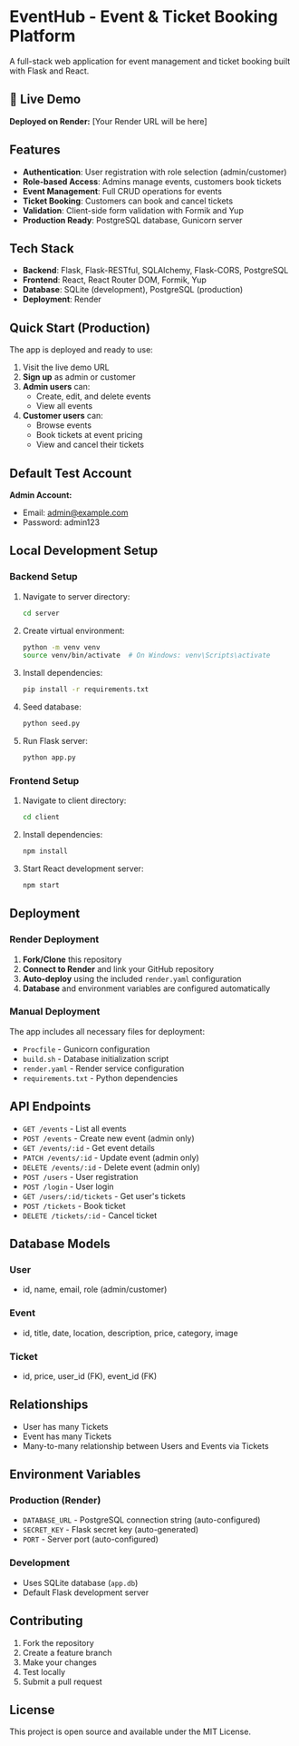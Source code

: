 # EventHub - Event & Ticket Booking Platform

A full-stack web application for event management and ticket booking built with Flask and React.

## 🚀 Live Demo

**Deployed on Render:** [Your Render URL will be here]

## Features

- **Authentication**: User registration with role selection (admin/customer)
- **Role-based Access**: Admins manage events, customers book tickets
- **Event Management**: Full CRUD operations for events
- **Ticket Booking**: Customers can book and cancel tickets
- **Validation**: Client-side form validation with Formik and Yup
- **Production Ready**: PostgreSQL database, Gunicorn server

## Tech Stack

- **Backend**: Flask, Flask-RESTful, SQLAlchemy, Flask-CORS, PostgreSQL
- **Frontend**: React, React Router DOM, Formik, Yup
- **Database**: SQLite (development), PostgreSQL (production)
- **Deployment**: Render

## Quick Start (Production)

The app is deployed and ready to use:

1. Visit the live demo URL
2. **Sign up** as admin or customer
3. **Admin users** can:
   - Create, edit, and delete events
   - View all events
4. **Customer users** can:
   - Browse events
   - Book tickets at event pricing
   - View and cancel their tickets

## Default Test Account

**Admin Account:**
- Email: admin@example.com
- Password: admin123

## Local Development Setup

### Backend Setup

1. Navigate to server directory:
   ```bash
   cd server
   ```

2. Create virtual environment:
   ```bash
   python -m venv venv
   source venv/bin/activate  # On Windows: venv\Scripts\activate
   ```

3. Install dependencies:
   ```bash
   pip install -r requirements.txt
   ```

4. Seed database:
   ```bash
   python seed.py
   ```

5. Run Flask server:
   ```bash
   python app.py
   ```

### Frontend Setup

1. Navigate to client directory:
   ```bash
   cd client
   ```

2. Install dependencies:
   ```bash
   npm install
   ```

3. Start React development server:
   ```bash
   npm start
   ```

## Deployment

### Render Deployment

1. **Fork/Clone** this repository
2. **Connect to Render** and link your GitHub repository
3. **Auto-deploy** using the included `render.yaml` configuration
4. **Database** and environment variables are configured automatically

### Manual Deployment

The app includes all necessary files for deployment:
- `Procfile` - Gunicorn configuration
- `build.sh` - Database initialization script
- `render.yaml` - Render service configuration
- `requirements.txt` - Python dependencies

## API Endpoints

- `GET /events` - List all events
- `POST /events` - Create new event (admin only)
- `GET /events/:id` - Get event details
- `PATCH /events/:id` - Update event (admin only)
- `DELETE /events/:id` - Delete event (admin only)
- `POST /users` - User registration
- `POST /login` - User login
- `GET /users/:id/tickets` - Get user's tickets
- `POST /tickets` - Book ticket
- `DELETE /tickets/:id` - Cancel ticket

## Database Models

### User
- id, name, email, role (admin/customer)

### Event
- id, title, date, location, description, price, category, image

### Ticket
- id, price, user_id (FK), event_id (FK)

## Relationships

- User has many Tickets
- Event has many Tickets
- Many-to-many relationship between Users and Events via Tickets

## Environment Variables

### Production (Render)
- `DATABASE_URL` - PostgreSQL connection string (auto-configured)
- `SECRET_KEY` - Flask secret key (auto-generated)
- `PORT` - Server port (auto-configured)

### Development
- Uses SQLite database (`app.db`)
- Default Flask development server

## Contributing

1. Fork the repository
2. Create a feature branch
3. Make your changes
4. Test locally
5. Submit a pull request

## License

This project is open source and available under the MIT License.